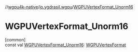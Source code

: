 //[wgpu4k-native](../../index.md)/[io.ygdrasil.wgpu](index.md)/[WGPUVertexFormat_Unorm16](-w-g-p-u-vertex-format_-unorm16.md)

# WGPUVertexFormat_Unorm16

[common]\
const val [WGPUVertexFormat_Unorm16](-w-g-p-u-vertex-format_-unorm16.md): [WGPUVertexFormat](-w-g-p-u-vertex-format/index.md)